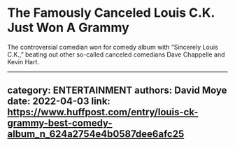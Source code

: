 # The Famously Canceled Louis C.K. Just Won A Grammy

The controversial comedian won for comedy album with “Sincerely Louis C.K.,” beating out other so-called canceled comedians Dave Chappelle and Kevin Hart.

---
category: ENTERTAINMENT
authors: David Moye
date: 2022-04-03
link: https://www.huffpost.com/entry/louis-ck-grammy-best-comedy-album_n_624a2754e4b0587dee6afc25
---
